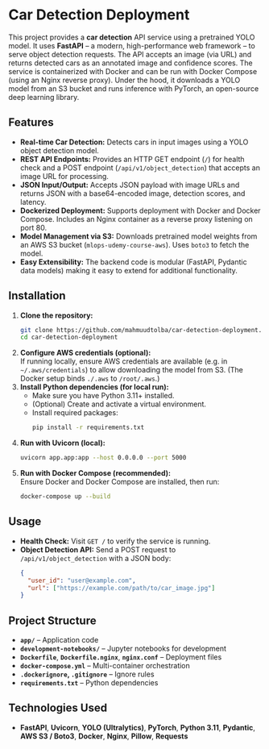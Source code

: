
# Car Detection Deployment

This project provides a **car detection** API service using a pretrained YOLO model. It uses **FastAPI** – a modern, high-performance web framework – to serve object detection requests. The API accepts an image (via URL) and returns detected cars as an annotated image and confidence scores. The service is containerized with Docker and can be run with Docker Compose (using an Nginx reverse proxy). Under the hood, it downloads a YOLO model from an S3 bucket and runs inference with PyTorch, an open-source deep learning library.

## Features

- **Real-time Car Detection:** Detects cars in input images using a YOLO object detection model.  
- **REST API Endpoints:** Provides an HTTP GET endpoint (`/`) for health check and a POST endpoint (`/api/v1/object_detection`) that accepts an image URL for processing.  
- **JSON Input/Output:** Accepts JSON payload with image URLs and returns JSON with a base64-encoded image, detection scores, and latency.  
- **Dockerized Deployment:** Supports deployment with Docker and Docker Compose. Includes an Nginx container as a reverse proxy listening on port 80.  
- **Model Management via S3:** Downloads pretrained model weights from an AWS S3 bucket (`mlops-udemy-course-aws`). Uses `boto3` to fetch the model.  
- **Easy Extensibility:** The backend code is modular (FastAPI, Pydantic data models) making it easy to extend for additional functionality.

## Installation

1. **Clone the repository:**  
   ```bash
   git clone https://github.com/mahmuudtolba/car-detection-deployment.git
   cd car-detection-deployment
   ```
2. **Configure AWS credentials (optional):**  
   If running locally, ensure AWS credentials are available (e.g. in `~/.aws/credentials`) to allow downloading the model from S3. (The Docker setup binds `./.aws` to `/root/.aws`.)  
3. **Install Python dependencies (for local run):**  
   - Make sure you have Python 3.11+ installed.  
   - (Optional) Create and activate a virtual environment.  
   - Install required packages:  
     ```bash
     pip install -r requirements.txt
     ```
4. **Run with Uvicorn (local):**  
   ```bash
   uvicorn app.app:app --host 0.0.0.0 --port 5000
   ```
5. **Run with Docker Compose (recommended):**  
   Ensure Docker and Docker Compose are installed, then run:  
   ```bash
   docker-compose up --build
   ```  

## Usage

- **Health Check:** Visit `GET /` to verify the service is running.  
- **Object Detection API:** Send a POST request to `/api/v1/object_detection` with a JSON body:
  ```json
  {
    "user_id": "user@example.com",
    "url": ["https://example.com/path/to/car_image.jpg"]
  }
  ```


## Project Structure

- **`app/`** – Application code  
- **`development-notebooks/`** – Jupyter notebooks for development  
- **`Dockerfile`**, **`Dockerfile.nginx`**, **`nginx.conf`** – Deployment files  
- **`docker-compose.yml`** – Multi-container orchestration  
- **`.dockerignore`, `.gitignore`** – Ignore rules  
- **`requirements.txt`** – Python dependencies

## Technologies Used

- **FastAPI**, **Uvicorn**, **YOLO (Ultralytics)**, **PyTorch**, **Python 3.11**, **Pydantic**, **AWS S3 / Boto3**, **Docker**, **Nginx**, **Pillow**, **Requests**


